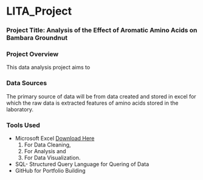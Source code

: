 # LITA_Project

### Project Title: Analysis of the Effect of Aromatic Amino Acids on Bambara Groundnut

### Project Overview 
This data analysis project aims to 

### Data Sources
The primary source of data will be from data created and stored in excel for which the raw data is extracted features of amino acids stored in the laboratory.

### Tools Used
- Microsoft Excel [Download Here](https://www.microsoft.com)
  1. For Data Cleaning,
  2. For Analysis and
  3. For Data Visualization.
- SQL- Structured Query Language for Quering of Data
- GitHub for Portfolio Building

